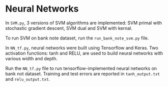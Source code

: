 # Neural Networks

In ```SVM.py```, 3 versions of SVM algorithms are implemented: SVM primal with stochastic gradient descent, SVM dual and SVM with kernal.</br>

To run SVM on bank note dataset, run the ```run_bank_note_svm.py``` file.</br>

In ```NN_tf.py```, neural networks were built using Tensorflow and Keras. Two activation functions: tanh and RELU, are used to build neural networks with various width and depth.</br>

Run the ```NN_tf.py``` file to run tensorflow-implemented neural networks on bank not dataset. Training and test errors are reported in ```tanh_output.txt``` and ```relu_output.txt```.
